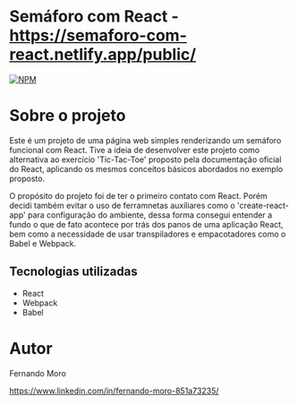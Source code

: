 # Semáforo com React - https://semaforo-com-react.netlify.app/public/
[![NPM](https://img.shields.io/npm/l/react)](https://github.com/MoroFernando/semaforo_com_react/blob/main/LICENSE) 

# Sobre o projeto

Este é um projeto de uma página web simples renderizando um semáforo funcional com React. Tive a ideia de desenvolver este projeto como alternativa ao exercício 'Tic-Tac-Toe' proposto pela documentação oficial do React, aplicando os mesmos conceitos básicos abordados no exemplo proposto. 

O propósito do projeto foi de ter o primeiro contato com React. Porém decidi também evitar o uso de ferramnetas auxíliares como o 'create-react-app' para configuração do ambiente, dessa forma consegui entender a fundo o que de fato acontece por trás dos panos de uma aplicação React, bem como a necessidade de usar transpiladores e empacotadores como o Babel e Webpack.

## Tecnologias utilizadas
- React
- Webpack
- Babel

# Autor

Fernando Moro

https://www.linkedin.com/in/fernando-moro-851a73235/
